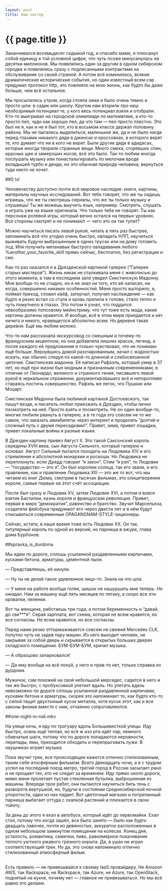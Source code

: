 ```yaml
---
layout: post
title: Наш хостер
---
```

# {{ page.title }}

Заканчивался восемьдесят седьмой год, и спасибо маме, я плюсанул собой единицу к той условной цифре, что чуть позже минусанулась на десятки миллионов. Мы появлялись один за другим в одном сибирском городке и появлялись сразу с подписанными контрактами на обслуживание со своей страной. А потом всё изменилось, всякие драматические исторические события, но один известный всем сэр придумал протокол http, это повлияло на мою жизнь, как будто бы даже больше, чем всё остальное.

Мы просыпались утром, когда стояла зима и было очень темно и просто шли: в садик или школу. Кругом нам вторили про наш необозримый потенциал те, у кого весь потенциал взяли и отобрали. Кто-то выигрывал на городской  олимпиаде по математике, а кто-то просто пел, чудо как хорошо пел, да что там — пел просто плестно. Это был не я, как и не я был тот, кто в восьмом классе держал половину района. Мы не пытались выделиться, маленькие же, да и не было нигде перед глазами никакого дяди в джинсах и кроссовках, в которого верят те, кто думает что ни в кого не верит. Были другие дяди в адидасах, которые иногда творили странные вещи. Много смеха, сгоревших спин, красных щек и замерзших носов, всё это было. Так-то любим иногда послушать музыку или понастальгировать по мелочам вроде вкладышей турбо и денди, но это обычная природа человека, вернуться туда никто не хочет.

##0 lvl

Человечеству доступно почти всё мировое наследие: книги, картины, материалы научных исследований. Вот тебе говорят, что же ты сидишь играешь, что же ты смотришь сериалы, что же ты только музыку и слушаешь! Ты же можешь выучить язык, например. Смотреть, слушать и играть уже на языке оригинала. Что только тебе не говорят. Ты как персонаж ролевой игры, который вечно остался на первых уровнях. Все стороны смотрят и не понимают — чего это он так тупит?

Можно научиться писать левой рукой, читать в пять раз быстрее, запоминать всё что угодно очень быстро, овладеть НЛП, научиться выживать будучи выброшенным в одних трусах или на дому готовить лсд. Или получить метанавык быстрого овладевания любого %another_your_favorite_skill прямо сейчас, бесплатно, без регистрации и смс.

Как-то раз оказался я в Дрезденской картиной галерее (“Галерея старых мастеров”). Жизнь никак не сталкивала меня с живописью до этого момента, а там в последнем зале увидел Сикстинскую Мадонну. Мне вообще-то не стыдно, но я не знал ни того, кто её написал, ни когда, совершенно никаких особенностей. Меня просто вшторило, я, поймал приход, словил кайф, заторчал, получил наслаждение — как будто я резко встал со стула и кровь прилила к голове, стало тепло и чуть помутнело в глазах. Это потом я узнал, что поддался невообразимо попсовому мейнстриму, что тут тоже есть мода, какие картины должны нравится. И вообще, всё в этом мире приедается и нет ничего и никого, нравящегося абсолютно всем. Но деревня такая деревня. Ещё мы любим молоко. 

Что-то нам рассказала экскурсовод со смешным и почему-то французским акцентном, но она добавляла лишних красок, легенд, а после каждого её предложения я только чувствовал, что не понимаю ещё больше. Вернувшись домой разочарованным, начал с жадностью искать, как обычно следуя по какой-то длинной и слабосвязанной цепочке. Сикстинская мадонна. Её написал Рафаэль, который умер в 37 лет, но ещё при жизни был модным и признанным современниками, в отличие от Леонардо, великого и странного гения, писавшего левой рукой в зеркальном отражении, документировашего всё и неторопливо стараясь постичь совершенство. Рафэль же легок, что Пушкин или Моцарт. 

Сикстинская Мадонна была любимой картиной Достоевского, так пишут везде, и писатель любил приезжать в Дрезден, чтобы лично посмотреть на неё. Просто взять и посмотреть. Не он один вообще-то, многие любили рвануть в галерею, а в те года это совсем не то же самое, что заказать авиабилеты через интернет и проделать “долгий и сложный путь с двумя пересадками!”. Привет, зима, привет лошадки, привет локальные войны и разные языки. 

В Дрезден картину привез Август II. Это такой Саксонский король середины XVIII века, сын Августа Сильного, который галерею и основал. Август Сильный пытался походить на Людовика XIV и его стремление к абсолютной монархии и роскоши. Но Людовика не переплюнуть: если Дредд говорит “я закон”, Стим “я рэп”, то Людовик — “государство — это я”. Он был королем солнца, так его звали, и его правление, как и правление Людовика XIII — это же то вот, что мы читаем из книг Дюма, смотрим в тысячах фильмах, это олицетворение короля, самые первые на этот счёт ассоциации.

После был сразу и Людовик XV, затем Людовик XVI, а потом и вовсе взятие Бастилии, казнь короля и французская революция. Привет, первая в мире “демократия”, равенство и братство. Звучит Марсельеза, создатели фейсбука придумают его через двести лет и в нём будут списываться современные OPAGANGNAM-STYLE-зиционеры. 

Сейчас, кстати, в наше время тоже есть Людовик XX. Он так, титулярный король по одной из версий, но парниша в ажуре, глава дома Бурбонов. 

##spravka_is_durdoma

Мы идем по дороге, сплошь усыпанной раздавленными кирпичами, кусками бетона, арматуры, цементной пыли. 

— Представляешь, её кинули. 

— Ну ты не делай такое удивленное лицо-то. Знала на что шла.

— У меня на работе вообще голяк, шишок не нашуршать мне теперь. Не ожидал. Нам за машину ещё пять месяцев по пятаку, а скоро все эти кроватки, пеленки. 

Вот ты женщина, работаешь три года, а потом беременность и “давай, до сви***я”. Серая зарплата, вот схема, которая не всем нравится, но все согласны. Не всем нравится, но все согласны.

Перед нами резко оттормаживается совсем не свежий Mercedes CLK, попутно чуть не задев пару машин. Из него выходит человек, не закрывая за собой дверь и скрывается в открытых больших дверях складского помещения. БУМ-БУМ-БУМ, кричит музыка.

— А образцово запарковался!

— Да ему вообще на всё похуй, у него и прав-то нет, только справка из дурдома.

Мужичок, сам похожий на свой небольшой мерседес, садится в него и так же быстро, с пробуксовкой улетает вдаль. Но улетать вдаль невозможно по дороге сплошь усыпанной раздавленной кирпичами, кусками бетона и арматуры, скорее это напоминает то, как будто кто-то с силой тащит двухтонный кусок металла, хотя кусок этот, как и все законы физики вместе с ним, отчаянно сопротивляются.

##one-night-in-nsk.mkv

На улице ночь, я иду по тратуару вдоль Большевисткой улицы. Иду быстро, осень ещё теплая, но всё ж изо рта идёт пар, немного сбивчатые шаги, потому что по дороге попадаются неровности, перепады, ямы, приходится обходить и перепрыгивать лужи. В наушниках играет музыка. 

Пока звучит трек, все происходящее кажется отлично стилизованным, таким себе атосферным фильмом. Всего двенадцать ночи, а я с трудом успел на последний поезд метро, третий город в России засыпает рано и не прощает тех, кто не следит за временем. Иду прямо около дороги, мимо меня пролетает пустая стеклянная бутылка, выброшенная из машины. Впереди трое ребят, они пытаются научиться бить тень с разворота вертушкой, но, будучи в состоянии среднесибирской ночной упоротости, один из них падает. Вот цветочный магазин и потрепанный парниша выбегает оттуда с охапкой растений и плюхается в свою тойоту.

За день до этого я ехал в автобусе, который идёт до первомайки. Ехал стоя, потому что когда зашёл, все было занято — было как будто двадцать лавочек, почти из девяностых, аккуратно расположенных в одном небольшом замкнутом помещении на колесах. Конец дня, усталость, романтика, семечки, пиво, равномерное покачивание теплого уютного ржавого грязного корыта. Да, в ушах не играл соответствующий трек. Но да, это снова напоминало отлично стилизованный атмосферный фильм.

##

Есть правило — не привязывайся к своему IaaS провайдеру. Не Amazon AWS, так Rackspace; не Rackspace, так Azure; не Azure, так OpenStack, поднятый на кухне, почему нет — главное не привязываться. Но мы всё равно это делаем. 


